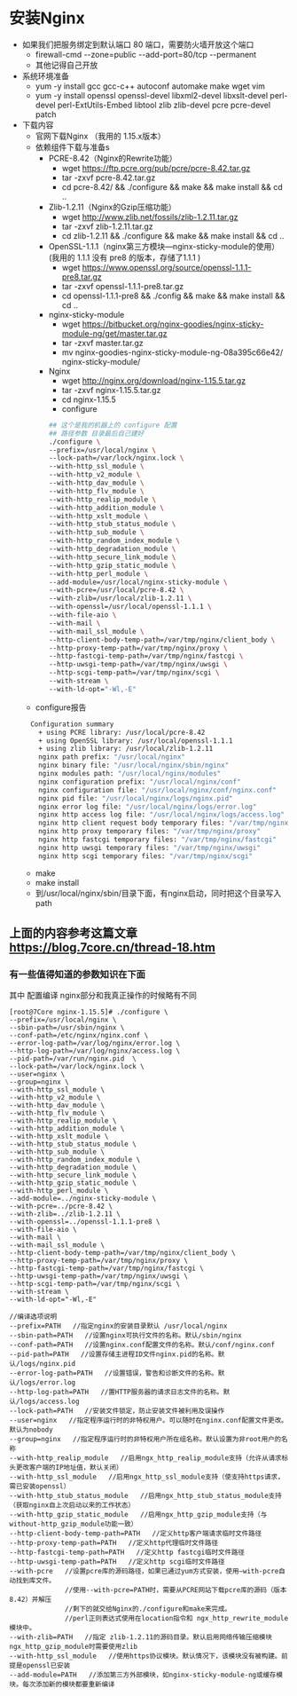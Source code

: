 # 安装Nginx

- 如果我们把服务绑定到默认端口 80 端口，需要防火墙开放这个端口
  - firewall-cmd --zone=public --add-port=80/tcp --permanent
  - 其他记得自己开放
- 系统环境准备
  - yum -y install gcc gcc-c++ autoconf automake make wget vim
  - yum -y install openssl openssl-devel libxml2-devel libxslt-devel perl-devel perl-ExtUtils-Embed libtool zlib zlib-devel pcre pcre-devel patch
- 下载内容
  - 官网下载Nginx （我用的 1.15.x版本）
  - 依赖组件下载与准备s
    - PCRE-8.42（Nginx的Rewrite功能）
      - wget https://ftp.pcre.org/pub/pcre/pcre-8.42.tar.gz
      - tar -zxvf pcre-8.42.tar.gz
      - cd pcre-8.42/ && ./configure && make && make install && cd ..
    - Zlib-1.2.11（Nginx的Gzip压缩功能）
      - wget http://www.zlib.net/fossils/zlib-1.2.11.tar.gz
      - tar -zxvf zlib-1.2.11.tar.gz
      - cd zlib-1.2.11 && ./configure && make && make install && cd ..
    - OpenSSL-1.1.1（nginx第三方模块—nginx-sticky-module的使用）(我用的 1.1.1 没有 pre8 的版本，存储了1.1.1 )
      - wget https://www.openssl.org/source/openssl-1.1.1-pre8.tar.gz 
      - tar -zxvf openssl-1.1.1-pre8.tar.gz
      - cd openssl-1.1.1-pre8 && ./config && make && make install && cd ..
    - nginx-sticky-module
      - wget https://bitbucket.org/nginx-goodies/nginx-sticky-module-ng/get/master.tar.gz
      - tar -zxvf master.tar.gz
      - mv nginx-goodies-nginx-sticky-module-ng-08a395c66e42/ nginx-sticky-module/
    - Nginx
      - wget http://nginx.org/download/nginx-1.15.5.tar.gz
      - tar -zxvf nginx-1.15.5.tar.gz
      - cd nginx-1.15.5
      - configure
      ```bash
      ## 这个是我的机器上的 configure 配置
      ## 路径参数 目录最后自己建好
      ./configure \
      --prefix=/usr/local/nginx \
      --lock-path=/var/lock/nginx.lock \
      --with-http_ssl_module \
      --with-http_v2_module \
      --with-http_dav_module \
      --with-http_flv_module \
      --with-http_realip_module \
      --with-http_addition_module \
      --with-http_xslt_module \
      --with-http_stub_status_module \
      --with-http_sub_module \
      --with-http_random_index_module \
      --with-http_degradation_module \
      --with-http_secure_link_module \
      --with-http_gzip_static_module \
      --with-http_perl_module \
      --add-module=/usr/local/nginx-sticky-module \
      --with-pcre=/usr/local/pcre-8.42 \
      --with-zlib=/usr/local/zlib-1.2.11 \
      --with-openssl=/usr/local/openssl-1.1.1 \
      --with-file-aio \
      --with-mail \
      --with-mail_ssl_module \
      --http-client-body-temp-path=/var/tmp/nginx/client_body \
      --http-proxy-temp-path=/var/tmp/nginx/proxy \
      --http-fastcgi-temp-path=/var/tmp/nginx/fastcgi \
      --http-uwsgi-temp-path=/var/tmp/nginx/uwsgi \
      --http-scgi-temp-path=/var/tmp/nginx/scgi \
      --with-stream \
      --with-ld-opt="-Wl,-E"
      ```
  - configure报告
  ```bash
    Configuration summary
      + using PCRE library: /usr/local/pcre-8.42
      + using OpenSSL library: /usr/local/openssl-1.1.1
      + using zlib library: /usr/local/zlib-1.2.11
      nginx path prefix: "/usr/local/nginx"
      nginx binary file: "/usr/local/nginx/sbin/nginx"
      nginx modules path: "/usr/local/nginx/modules"
      nginx configuration prefix: "/usr/local/nginx/conf"
      nginx configuration file: "/usr/local/nginx/conf/nginx.conf"
      nginx pid file: "/usr/local/nginx/logs/nginx.pid"
      nginx error log file: "/usr/local/nginx/logs/error.log"
      nginx http access log file: "/usr/local/nginx/logs/access.log"
      nginx http client request body temporary files: "/var/tmp/nginx/client_body"
      nginx http proxy temporary files: "/var/tmp/nginx/proxy"
      nginx http fastcgi temporary files: "/var/tmp/nginx/fastcgi"
      nginx http uwsgi temporary files: "/var/tmp/nginx/uwsgi"
      nginx http scgi temporary files: "/var/tmp/nginx/scgi"
  ```
  - make
  - make install
  - 到/usr/local/nginx/sbin/目录下面，有nginx启动，同时把这个目录写入 path






## 上面的内容参考这篇文章 https://blog.7core.cn/thread-18.htm

### 有一些值得知道的参数知识在下面

其中 配置编译 nginx部分和我真正操作的时候略有不同

```note
[root@7Core nginx-1.15.5]# ./configure \
--prefix=/usr/local/nginx \
--sbin-path=/usr/sbin/nginx \
--conf-path=/etc/nginx/nginx.conf \
--error-log-path=/var/log/nginx/error.log \
--http-log-path=/var/log/nginx/access.log \
--pid-path=/var/run/nginx.pid  \
--lock-path=/var/lock/nginx.lock \
--user=nginx \
--group=nginx \
--with-http_ssl_module \
--with-http_v2_module \
--with-http_dav_module \
--with-http_flv_module \
--with-http_realip_module \
--with-http_addition_module \
--with-http_xslt_module \
--with-http_stub_status_module \
--with-http_sub_module \
--with-http_random_index_module \
--with-http_degradation_module \
--with-http_secure_link_module \
--with-http_gzip_static_module \
--with-http_perl_module \
--add-module=../nginx-sticky-module \
--with-pcre=../pcre-8.42 \
--with-zlib=../zlib-1.2.11 \
--with-openssl=../openssl-1.1.1-pre8 \
--with-file-aio \
--with-mail \
--with-mail_ssl_module \
--http-client-body-temp-path=/var/tmp/nginx/client_body \
--http-proxy-temp-path=/var/tmp/nginx/proxy \
--http-fastcgi-temp-path=/var/tmp/nginx/fastcgi \
--http-uwsgi-temp-path=/var/tmp/nginx/uwsgi \
--http-scgi-temp-path=/var/tmp/nginx/scgi \
--with-stream \
--with-ld-opt="-Wl,-E"
```

```note
//编译选项说明   
--prefix=PATH   //指定nginx的安装目录默认 /usr/local/nginx
--sbin-path=PATH   //设置nginx可执行文件的名称。默认/sbin/nginx
--conf-path=PATH   //设置nginx.conf配置文件的名称。默认/conf/nginx.conf
--pid-path=PATH   //设置存储主进程ID文件nginx.pid的名称。默认/logs/nginx.pid
--error-log-path=PATH   //设置错误，警告和诊断文件的名称。默认/logs/error.log
--http-log-path=PATH   //置HTTP服务器的请求日志文件的名称。默认/logs/access.log
--lock-path=PATH   //安装文件锁定，防止安装文件被利用及误操作
--user=nginx   //指定程序运行时的非特权用户。可以随时在nginx.conf配置文件更改。默认为nobody
--group=nginx   //指定程序运行时的非特权用户所在组名称。默认设置为非root用户的名称
--with-http_realip_module   //启用ngx_http_realip_module支持（允许从请求标头更改客户端的IP地址值，默认关闭）
--with-http_ssl_module   //启用ngx_http_ssl_module支持（使支持https请求，需已安装openssl）
--with-http_stub_status_module   //启用ngx_http_stub_status_module支持（获取nginx自上次启动以来的工作状态）
--with-http_gzip_static_module   //启用ngx_http_gzip_module支持（与without-http_gzip_module功能一致）
--http-client-body-temp-path=PATH   //定义http客户端请求临时文件路径
--http-proxy-temp-path=PATH   //定义http代理临时文件路径
--http-fastcgi-temp-path=PATH   //定义http fastcgi临时文件路径
--http-uwsgi-temp-path=PATH   //定义http scgi临时文件路径
--with-pcre   //设置pcre库的源码路径，如果已通过yum方式安装，使用–with-pcre自动找到库文件。
              //使用--with-pcre=PATH时，需要从PCRE网站下载pcre库的源码（版本8.42）并解压
              //剩下的就交给Nginx的./configure和make来完成。
              //perl正则表达式使用在location指令和 ngx_http_rewrite_module模块中。
--with-zlib=PATH   //指定 zlib-1.2.11的源码目录。默认启用网络传输压缩模块ngx_http_gzip_module时需要使用zlib
--with-http_ssl_module   //使用https协议模块。默认情况下，该模块没有被构建。前提是openssl已安装
--add-module=PATH   //添加第三方外部模块，如nginx-sticky-module-ng或缓存模块。每次添加新的模块都要重新编译
```